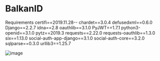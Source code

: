 # BalkanID

Requirements
certifi==2019.11.28--
chardet==3.0.4
defusedxml==0.6.0
Django==2.2.7
idna==2.8
oauthlib==3.1.0
PyJWT==1.7.1
python3-openid==3.1.0
pytz==2019.3
requests==2.22.0
requests-oauthlib==1.3.0
six==1.13.0
social-auth-app-django==3.1.0
social-auth-core==3.2.0
sqlparse==0.3.0
urllib3==1.25.7

![image](https://user-images.githubusercontent.com/78219591/230787208-89e58c54-4bdf-477f-90b0-30dda9b66f6f.png)
